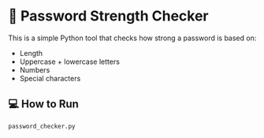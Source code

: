 # 🔐 Password Strength Checker

This is a simple Python tool that checks how strong a password is based on:

- Length
- Uppercase + lowercase letters
- Numbers
- Special characters

## 💻 How to Run

```bash
password_checker.py
